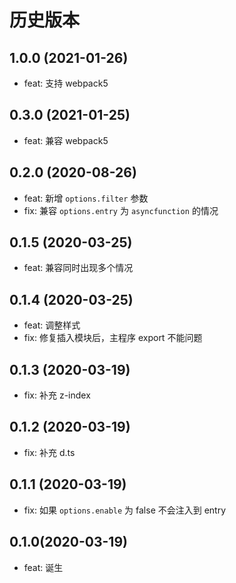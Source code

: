 # 历史版本

## 1.0.0 (2021-01-26)

- feat: 支持 webpack5

## 0.3.0 (2021-01-25)

- feat: 兼容 webpack5

## 0.2.0 (2020-08-26)

- feat: 新增 `options.filter` 参数
- fix: 兼容 `options.entry` 为 `asyncfunction` 的情况

## 0.1.5 (2020-03-25)

- feat: 兼容同时出现多个情况

## 0.1.4 (2020-03-25)

- feat: 调整样式
- fix: 修复插入模块后，主程序 export 不能问题

## 0.1.3 (2020-03-19)

- fix: 补充 z-index

## 0.1.2 (2020-03-19)

- fix: 补充 d.ts

## 0.1.1 (2020-03-19)

- fix: 如果 `options.enable` 为 false 不会注入到 entry

## 0.1.0(2020-03-19)

- feat: 诞生
